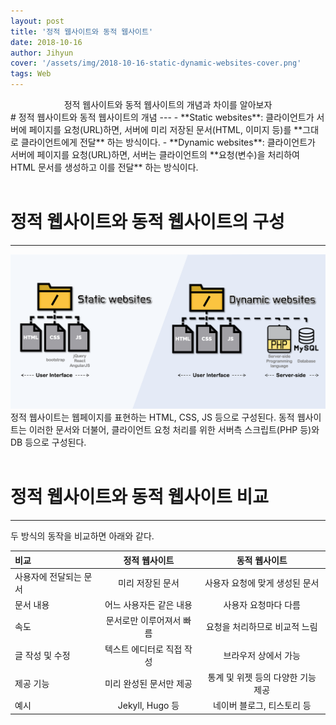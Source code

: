 ```yaml
---
layout: post
title: '정적 웹사이트와 동적 웹사이트'
date: 2018-10-16
author: Jihyun
cover: '/assets/img/2018-10-16-static-dynamic-websites-cover.png'
tags: Web
---
```

<center>정적 웹사이트와 동적 웹사이트의 개념과 차이를 알아보자</center>
# 정적 웹사이트와 동적 웹사이트의 개념
---
- **Static websites**: 클라이언트가 서버에 페이지를 요청(URL)하면, 서버에 미리 저장된 문서(HTML, 이미지 등)를 **그대로 클라이언트에게 전달** 하는 방식이다.
- **Dynamic websites**: 클라이언트가 서버에 페이지를 요청(URL)하면, 서버는 클라이언트의 **요청(변수)을 처리하여 HTML 문서를 생성하고 이를 전달** 하는 방식이다.
<br><br>


# 정적 웹사이트와 동적 웹사이트의 구성
---
![static vs dynamic](/assets/img/2018-10-16-static-dynamic-websites-static-vs-dynamic.png)
정적 웹사이트는 웹페이지를 표현하는 HTML, CSS, JS 등으로 구성된다. 동적 웹사이트는 이러한 문서와 더불어, 클라이언트 요청 처리를 위한 서버측 스크립트(PHP 등)와 DB 등으로 구성된다.
<br><br>

# 정적 웹사이트와 동적 웹사이트 비교
---
두 방식의 동작을 비교하면 아래와 같다.

|비교|정적 웹사이트|동적 웹사이트|
|:---|:---:|:---:|
|사용자에 전달되는 문서|미리 저장된 문서|사용자 요청에 맞게 생성된 문서|
|문서 내용|어느 사용자든 같은 내용|사용자 요청마다 다름|
|속도|문서로만 이루어져서 빠름|요청을 처리하므로 비교적 느림|
|글 작성 및 수정|텍스트 에디터로 직접 작성|브라우저 상에서 가능|
|제공 기능|미리 완성된 문서만 제공|통계 및 위젯 등의 다양한 기능 제공|
|예시|Jekyll, Hugo 등|네이버 블로그, 티스토리 등|

<br><br>
